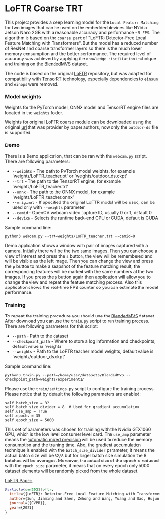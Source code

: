 # LoFTR Coarse TRT

This project provides a deep learning model for the `Local Feature Matching` for two images that can be used on the embedded devices like NVidia Jetson Nano 2GB with a reasonable accuracy and performance - `5 FPS`. The algorithm is based on the `coarse part` of "LoFTR: Detector-Free Local Feature Matching with Transformers". But the model has a reduced number of ResNet and coarse transformer layers so there is the much lower memory consumption and the better performance. The required level of accuracy was achieved by applying the `Knowledge distillation` technique and training on the [BlendedMVS](https://github.com/YoYo000/BlendedMVS) dataset.

The code is based on the original [LoFTR](https://github.com/zju3dv/LoFTR) repository, but was adapted for compatibility with [TensorRT](https://developer.nvidia.com/tensorrt) technology, especially dependencies to `einsum` and `einops` were removed.

### Model weights
Weights for the PyTorch model, ONNX model and TensorRT engine files are located in the `weights` folder.

Weights for original LoFTR coarse module can be downloaded using the original [url](https://drive.google.com/drive/folders/1DOcOPZb3-5cWxLqn256AhwUVjBPifhuf?usp=sharing) that was provider by paper authors, now only the `outdoor-ds` file is supported.

### Demo

There is a Demo application, that can be ran with the `webcam.py` script. There are following parameters:
* `--weights` - The path to PyTorch model weights, for example 'weights/LoFTR_teacher.pt' or 'weights/outdoor_ds.ckpt'                       
* `--trt` - The path to the TensorRT engine, for example 'weights/LoFTR_teacher.trt'
* `--onnx` - The path to the ONNX model, for example 'weights/LoFTR_teacher.onnx'
* `--original` - If specified the original LoFTR model will be used, can be used only with `--weights` parameter
* `--camid` - OpenCV webcam video capture ID, usually 0 or 1, default 0
* `--device` - Selects the runtime back-end CPU or CUDA, default is CUDA

Sample command line:
```
python3 webcam.py --trt=weights/LoFTR_teacher.trt --camid=0
```

Demo application shows a window with pair of images captured with a camera. Initially there will be the two same images. Then you can choose a view of interest and press the `s` button, the view will be remembered and will be visible as the left image. Then you can change the view and press the `p` button to make a snapshot of the feature matching result, the corresponding features will be marked with the same numbers at the two images. If you press the `p` button again then application will allow you to change the view and repeat the feature matching process. Also this application shows the real-time FPS counter so you can estimate the model performance.

### Training

To repeat the training procedure you should use the [BlendedMVS](https://github.com/YoYo000/BlendedMVS) dataset. After download you can use the `train.py` script to run training process. There are following parameters for this script:
* `--path` - Path to the dataset
* `--checkpoint_path` - Where to store a log information and checkpoints, default value is 'weights'
* `--weights` - Path to the LoFTR teacher model weights, default value is 'weights/outdoor_ds.ckpt'
                        
Sample command line:
```
python3 train.py --path=/home/user/datasets/BlendedMVS --checkpoint_path=weights/experiment1/
```

Please use the `train/settings.py` script to configure the training process. Please notice that by default the following parameters are enabled:

```
self.batch_size = 32
self.batch_size_divider = 8  # Used for gradient accumulation
self.use_amp = True
self.epochs = 35
self.epoch_size = 5000
```

This set of parameters was chosen for training with the Nvidia GTX1060 GPU, which is the low level consumer level card. The `use_amp` parameter means the [automatic mixed precision](https://pytorch.org/docs/stable/amp.html) will be used to reduce the memory consumption and the training time. Also, the gradient accumulation technique is enabled with the `batch_size_divider` parameter, it means the actual batch size will be `32/8` but for larger batch size simulation the 8 batches will be averaged. Moreover, the actual size of the epoch is reduced with the `epoch_size` parameter, it means that on every epoch only 5000 dataset elements will be randomly picked from the whole dataset.


[LoFTR Paper:](https://arxiv.org/pdf/2104.00680.pdf)

```bibtex
@article{sun2021loftr,
  title={{LoFTR}: Detector-Free Local Feature Matching with Transformers},
  author={Sun, Jiaming and Shen, Zehong and Wang, Yuang and Bao, Hujun and Zhou, Xiaowei},
  journal={{CVPR}},
  year={2021}
}
```

